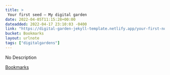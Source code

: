 ```yaml
---
title: > 
 Your first seed — My digital garden
date: 2022-04-05T11:15:28+00:00
dateadded: 2022-04-17 23:10:03 -0400
link: "https://digital-garden-jekyll-template.netlify.app/your-first-note"
bucket: Bookmarks
layout: urlnote
tags: ["digitalgardens"]
--- 
```

No Description
 <!-- end excerpt --> 
<div class='bucket'><a class='internal-link' href='/buckets/bookmarks'>Bookmarks</a></div> 

